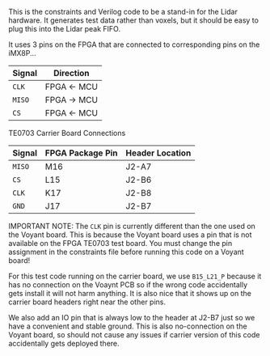 This is the constraints and Verilog code to be a stand-in for the Lidar hardware. It generates test data rather than voxels, but it should be easy to plug this into the Lidar peak FIFO. 

It uses 3 pins on the FPGA that are connected to corresponding pins on the iMX8P...

| Signal | Direction | 
| - | - |
| `CLK` | FPGA <- MCU  | 
| `MISO` | FPGA -> MCU |
| `CS` | FPGA <- MCU | 

TE0703 Carrier Board Connections

| Signal | FPGA Package Pin | Header Location |
| - | - | - |
| `MISO` | M16 | J2-A7 |
| `CS` | L15 | J2-B6 |
| `CLK` | K17 | J2-B8 | 
| `GND` | J17 | J2-B7 |


IMPORTANT NOTE: The `CLK` pin is currently different than the one used on the Voyant board. This is because the Voyant board uses a pin that is not available on the FPGA TE0703 test board. You must change the pin assignment in the constraints file before running this code on a Voyant board!

For this test code running on the carrier board, we use `B15_L21_P` because it has no connection on the Voaynt PCB so if the wrong code accidentally gets install it will not harm anything. It is also nice that it shows up on the carrier board headers right near the other pins. 

We also add an IO pin that is always low to the header at J2-B7 just so we have a convenient and stable ground. This is also no-connection on the Voyant board, so should not cause any issues if carrier version of this code accidentally gets deployed there. 


